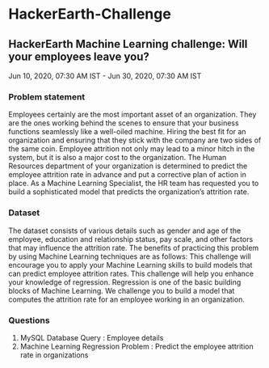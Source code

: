 # HackerEarth-Challenge
## HackerEarth Machine Learning challenge: Will your employees leave you?
Jun 10, 2020, 07:30 AM IST - Jun 30, 2020, 07:30 AM IST

### Problem statement

Employees certainly are the most important asset of an organization. They are the ones working behind the scenes to ensure that your business functions seamlessly like a well-oiled machine. Hiring the best fit for an organization and ensuring that they stick with the company are two sides of the same coin. Employee attrition not only may lead to a minor hitch in the system, but it is also a major cost to the organization.
The Human Resources department of your organization is determined to predict the employee attrition rate in advance and put a corrective plan of action in place. As a Machine Learning Specialist, the HR team has requested you to build a sophisticated model that predicts the organization’s attrition rate.

### Dataset

The dataset consists of various details such as gender and age of the employee, education and relationship status, pay scale, and other factors that may influence the attrition rate.
The benefits of practicing this problem by using Machine Learning techniques are as follows:
This challenge will encourage you to apply your Machine Learning skills to build models that can predict employee attrition rates.
This challenge will help you enhance your knowledge of regression. Regression is one of the basic building blocks of Machine Learning.
We challenge you to build a model that computes the attrition rate for an employee working in an organization.

### Questions
1. MySQL Database Query : Employee details
2. Machine Learning Regression Problem : Predict the employee attrition rate in organizations
